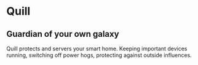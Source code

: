 # Quill
## Guardian of your own galaxy

Quill protects and servers your smart home. Keeping important devices running, switching off power hogs, protecting against outside influences.
